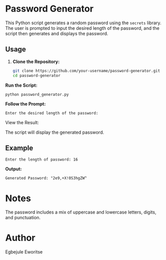 # Password Generator

This Python script generates a random password using the `secrets` library. The user is prompted to input the desired length of the password, and the script then generates and displays the password.

## Usage

1. **Clone the Repository:**
   ```bash
   git clone https://github.com/your-username/password-generator.git
   cd password-generator
**Run the Script:**

    python password_generator.py

**Follow the Prompt:**

    Enter the desired length of the password: 

View the Result:

The script will display the generated password.

## Example

    Enter the length of password: 16
    
**Output:**

    Generated Password: "2e9,+X!0S3hgZW^

# Notes

The password includes a mix of uppercase and lowercase letters, digits, and punctuation.

# Author

Egbejule Eworitse